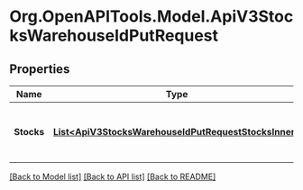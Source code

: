 # Org.OpenAPITools.Model.ApiV3StocksWarehouseIdPutRequest

## Properties

Name | Type | Description | Notes
------------ | ------------- | ------------- | -------------
**Stocks** | [**List&lt;ApiV3StocksWarehouseIdPutRequestStocksInner&gt;**](ApiV3StocksWarehouseIdPutRequestStocksInner.md) | Массив баркодов товаров и их остатков | 

[[Back to Model list]](../README.md#documentation-for-models) [[Back to API list]](../README.md#documentation-for-api-endpoints) [[Back to README]](../README.md)

